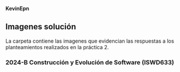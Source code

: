 **KevinEpn**

## Imagenes solución

La carpeta contiene las imagenes que evidencian las respuestas a los planteamientos realizados en la práctica 2.

### 2024-B Construcción y Evolución de Software (ISWD633)